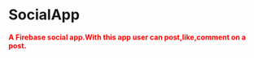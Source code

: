 # SocialApp
<b style="color: red">A Firebase social app.With this app user can post,like,comment on a post.</b>

